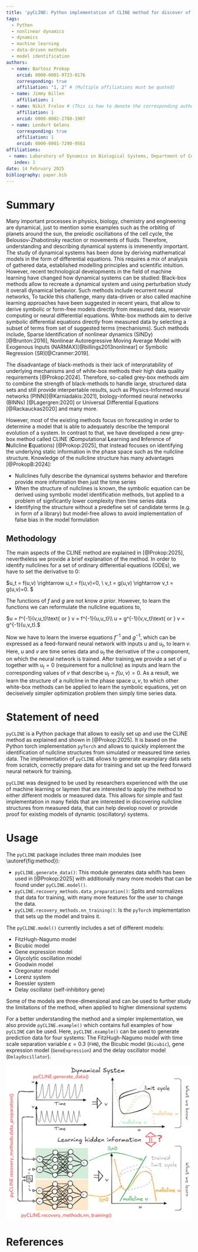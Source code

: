 ```yaml
---
title: 'pyCLINE: Python implementation of CLINE method for discover of hidden nullcline structures in oscillatory dynamical systems'
tags:
  - Python
  - nonlinear dynamics
  - dynamics
  - machine learning
  - data-driven methods
  - model identification
authors:
  - name: Bartosz Prokop
    orcid: 0000-0001-9723-0176
    corresponding: true
    affiliation: "1, 2" # (Multiple affiliations must be quoted)
  - name: Jimmy Billen
    affiliation: 1
  - name: Nikit Frolov # (This is how to denote the corresponding author)
    affiliation: 1
    orcid: 0000-0002-2788-1907
  - name: Lendert Gelens
    corresponding: true
    affiliation: 1
    orcid: 0000-0001-7290-9561
affiliations:
 - name: Laboratory of Dynamics in Biological Systems, Department of Cellular and Mollecular Medicine, KU Leuven
   index: 1
date: 14 February 2025
bibliography: paper.bib
---
```


# Summary

Many important processes in physics, biology, chemistry and engineering are dynamical, just to mention some examples such as the orbiting of planets around the sun, the preiodic oscillations of the cell cycle, the Belousov-Zhabotinsky reaction or movements of fluids. 
Therefore, understanding and describing dynamical systems is immenently important.
The study of dynamical systems has been done by deriving mathematical models in the form of differential equations. 
This requires a mix of analysis of gathered data, established modelling principles and scientific intuition. 
However, recent technological developments in the field of machine learning have changed how dynamical systems can be studied: 
Black-box methods allow to recreate a dynamical system and using perturbation study it overall dynamical behavior. Such methods include recurrent neural networks, 
To tackle this challenge, many data-driven or also called machine learning approaches have been suggested in recent years, that allow to derive symbolic or form-free models directly from measured data,  reservoir computing or neural differential equations.
White-box methods aim to derive symbolic differential equations directly from measured data by selecting a subset of terms from set of suggested terms (mechanisms). 
Such methods include, Sparse Identification of nonlinear dynamics (SINDy)[@Brunton:2016], Nonlinear Autoregressive Moving Average Model with Exogenous Inputs (NARMAX)[@billings2013nonlinear] or Symbolic Regression (SR)[@Cranmer:2019].

The disadvantage of black-methods is their lack of interpratability of underlying mechanisms and of white-box methods their high data quality requirements [@Prokop:2024].
Therefore, so-called grey-box methods aim to combine the strength of black-methods to handle large, structured data sets and still provide interpertable results, such as Physics-Informed neural networks (PINN)[@Karniadakis:2021], biology-informed neural networks (BINNs) [@Lagergren:2020] or  Universal Differential Equations [@Rackauckas2020] and many more. 

However, most of the existing methods focus on forecasting in order to determine a model that is able to adequately describe the temporal evolution of a system. 
In contrast to that, we have developed a new grey-box method called CLINE (**C**omputational **L**earning and **I**nference of **N**ullcline **E**quations) [@Prokop:2025], that instead focuses on identifying the underlying static information in the phase space such as the nullcline structure. 
Knowledge of the nullcline structure has many advantages [@ProkopB:2024]: 
- Nullclines fully describe the dynamical systems behavior and therefore provide more information then just the time series
- When the structure of nullclines is known, the symbolic equation can be derived using symbolic model identification methods, but applied to a problem of signficantly lower complexity then time series data
- Identifying the structure without a predefine set of candidate terms (e.g. in form of a library) but model-free allows to avoid implementation of false bias in the model formulation

## Methodology

The main aspects of the CLINE method are explained in [@Prokop:2025], nevertheless we provide a brief explanation of the method. 
In order to identify nullclines for a set of ordinary differential equations (ODEs), we have to set the derivative to 0: 

$u_t = f(u,v) \rightarrow u_t = f(u,v)=0, \\
v_t = g(u,v) \rightarrow v_t = g(u,v)=0. $

The functions of $f$ and $g$ are not know *a prior*.
However, to learn the functions we can reformulate the nullcline equations to,

$u = f^{-1}(v,u_t)\text{ or } v = f^{-1}(u,u_t)\\
u = g^{-1}(v,v_t)\text{ or } v = g^{-1}(u,v_t).$

Now we have to learn the inverse equations $f^{-1}$ and $g^{-1}$, which can be expressed as a feed-forward neural network with inputs $u$ and $u_t$, to learn $v$. 
Here, $u$ and $v$ are time series data and $u_t$ the derivative of the $u$ component, on which the neural network is trained.
After training,we provide a set of $u$ together with $u_t=0$ (requirement for a nullcline) as inputs and learn the corresponding values of $v$ that describe $u_t = f(u,v)=0$.
As a result, we learn the structure of a nullcline in the phase space $u,v$, to which other white-box methods can be applied to learn the symbolic equations, yet on deciseively simpler optimization problem then simply time series data.

# Statement of need

`pyCLINE` is a Python package that allows to easily set up and use the CLINE method as explained and shown in [@Prokop:2025]. It is based on the Python torch implementation `pyTorch` and allows to quickly implement the identification of nullcline structures from simulated or measured time series data. 
The implementation of `pyCLINE` allows to generate examplary data sets from scratch, correctly prepare data for training and set up the feed forward neural network for training. 

`pyCLINE` was designed to be used by researchers experienced with the use of machine learning or laymen that are interested to apply the method to either different models or measured data. 
This allows for simple and fast implementation in many fields that are interested in discovering nullcline structures from measured data, that can help develop novel or provide proof for existing models of dynamic (oscillatory) systems.

# Usage

The `pyCLINE` package includes three main modules (see \autoref{fig:method}): 
 - `pyCLINE.generate_data()`: This module generates data whifh has been used in [@Prokop:2025] with additionally many more models that can be found under `pyCLINE.model()`.
 - `pyCLINE.recovery_methods.data_preparation()`: Splits and normalizes that data for training, with many more features for the user to change the data.
 - `pyCLINE.recovery_methods.nn_training()`: Is the `pyTorch` implementation that sets up the model and trains it.

The `pyCLINE.model()` currently includes a set of different models: 
 - FitzHugh-Nagumo model
 - Bicubic model
 - Gene expression model
 - Glycolytic oscillation model
 - Goodwin model
 - Oregonator model
 - Lorenz system
 - Roessler system
 - Delay oscillator (self-inhibitory gene)

Some of the models are three-dimensional and can be used to further study the limitations of the method, when applied to higher dimensional systems

For a better understanding the method and a simpler implementation, we also provide `pyCLINE.example()` which contains full examples of how `pyCLINE` can be used.
Here, `pyCLINE.example()` can be used to generate prediction data for four systems: The FitzHugh-Nagumo model with time scale separation variable $\varepsilon=0.3$ (`FHN`), the Bicubic model (`Bicubic`), gene expression model (`GeneExpression`) and the delay oscillator model (`DelayOscillator`).

![The method CLINE explained by using Figure 1 from [@Prokop:2025]. In red the main modules of the `pyCLINE` package are shown \label{fig:method}](figures/introduction_manuscript_1.png)


# References
